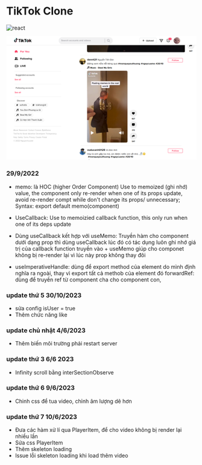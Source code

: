 # TikTok Clone

<p style="display: flex; flex-wrap: wrap; gap: 4px">
  <img alt="react" src="https://img.shields.io/badge/-ReactJs-61DAFB?logo=react&logoColor=white&style=for-the-badge" />
</p>

  <img alt="react" src="./src/assets/images/preview.png" />

### 29/9/2022

-  memo: là HOC (higher Order Component) Use to memoized (ghi nhớ) value, the component only re-render when one of its props update, avoid re-render compt while don't change its props/ unnecessary;
   Syntax: export default memo(component)

-  UseCallback: Use to memoizied callback function, this only run when one of its deps update

-  Dùng useCallback kết hợp với useMemo: Truyền hàm cho component dưới dạng prop thì dùng useCallback lúc đó có tác dụng luôn ghi nhớ giá trị của callback function truyền vào + useMemo giúp cho componet không bị re-render lại vì lúc này prop không thay đôi

-  useImperativeHandle: dùng để export method của element do mình định nghĩa ra ngoài, thay vì export tất cả methob của element đó
   forwardRef: dùng để truyền ref từ component cha cho component con,

### update thứ 5 30/10/2023

-  sửa config isUser = true
-  Thêm chức năng like

### update chủ nhật 4/6/2023

-  Thêm biến môi trường phải restart server

### update thứ 3 6/6 2023

-  Infinity scroll bằng interSectionObserve

### update thứ 6 9/6/2023

-  Chinh css để tua video, chỉnh âm lượng dẽ hơn

### update thứ 7 10/6/2023

-  Đưa các hàm xử lí qua PlayerItem, để cho video không bị render lại nhiều lần
-  Sửa css PlayerItem
-  Thêm skeleton loading
-  Issue lỗi skeleton loading khi load thêm video
